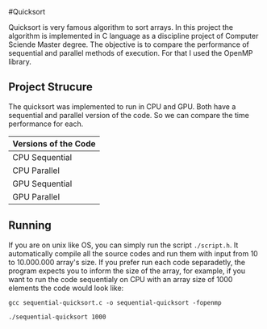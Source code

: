 #Quicksort

Quicksort is very famous algorithm to sort arrays. In this project the algorithm
is implemented in C language as a discipline project of Computer Sciende Master
degree. The objective is to compare the performance of sequential and parallel
methods of execution. For that I used the OpenMP library.

## Project Strucure

The quicksort was implemented to run in CPU and GPU. Both have a sequential and
parallel version of the code. So we can compare the time performance for each.

| Versions of the Code  |
| --------------------- |
| CPU Sequential        |
| CPU Parallel          |
| GPU Sequential        |
| GPU Parallel          |

## Running

If you are on unix like OS, you can simply run the script ```./script.h```. It
automatically compile all the source codes and run them with input from 10 to
10.000.000 array's size.
If you prefer run each code separadetly, the program expects you to inform the
size of the array, for example, if you want to run the code sequentialy on CPU
with an array size of 1000 elements the code would look like:

```
gcc sequential-quicksort.c -o sequential-quicksort -fopenmp

./sequential-quicksort 1000
```
